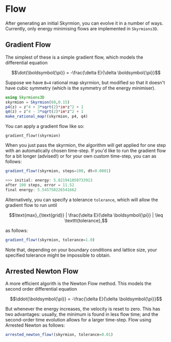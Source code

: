 # Flow

After generating an initial Skyrmion, you can evolve it in a number of ways. Currently, only energy minimising flows are implemented in `Skyrmions3D`. 

## Gradient Flow

The simplest of these is a simple gradient flow, which models the differential equation

```math
\dot{\boldsymbol{\pi}} = -\frac{\delta E}{\delta \boldsymbol{\pi}}
```

Suppose we have ``B=4`` rational map skyrmion, but modified so that it doesn't have cubic symmetry (which is the symmetry of the energy minimiser).

```julia
using Skyrmions3D
skyrmion = Skyrmion(60,0.15)
p4(z) = z^4 + 3*sqrt(2)*im*z^2 + 1
q4(z) = z^4 - 3*sqrt(2)*im*z^2 + 1
make_rational_map!(skyrmion, p4, q4)
```

You can apply a gradient flow like so:

```
gradient_flow!(skyrmion)
```

When you just pass the skyrmion, the algorithm will get applied for one step with an automatically chosen time-step. If you'd like to run the gradient flow for a bit longer (advised!) or for your own custom time-step, you can as follows:

```julia
gradient_flow!(skyrmion, steps=100, dt=0.0001)

>>> initial: energy: 5.821941850733913
after 100 steps, error = 11.52
final energy: 5.545750226541662
```

Alternatively, you can specify a tolerance `tolerance`, which will allow the gradient flow to run until

```math
\text{max}_{\text{grid}} | \frac{\delta E}{\delta \boldsymbol{\pi}} | \leq \texttt{tolerance},
```

as follows:

```julia
gradient_flow!(skyrmion, tolerance=1.0)
```

Note that, depending on your boundary conditions and lattice size, your specified tolerance might be impossible to obtain.

## Arrested Newton Flow

A more efficient algorith is the Newton Flow method. This models the second order differential equation

```math
\ddot{\boldsymbol{\pi}} = -\frac{\delta E}{\delta \boldsymbol{\pi}}
```

But whenever the energy increases, the velocity is reset to zero. This has two advantages: usually, the minimum is found in less flow time; and the second-order time evolution allows for a larger time-step. Flow using Arrested Newton as follows:

```julia
arrested_newton_flow!(skyrmion, tolerance=0.01)
```
